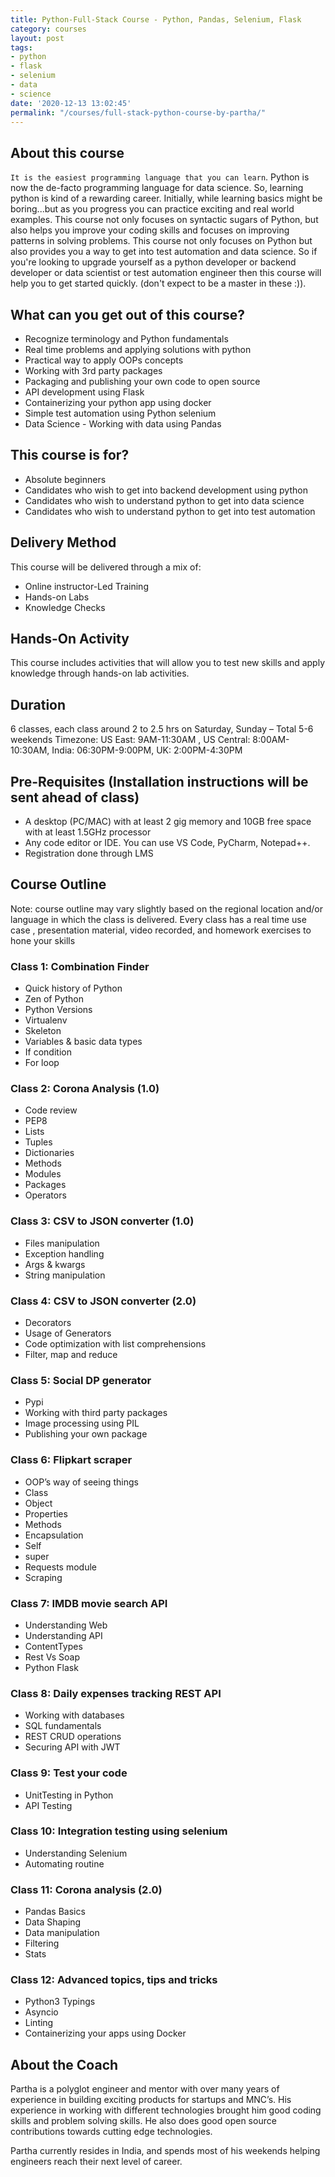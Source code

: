 ```yaml
---
title: Python-Full-Stack Course - Python, Pandas, Selenium, Flask
category: courses
layout: post
tags:
- python
- flask
- selenium
- data
- science
date: '2020-12-13 13:02:45'
permalink: "/courses/full-stack-python-course-by-partha/"
---
```


## About this course

`It is the easiest programming language that you can learn`. Python is now the de-facto programming language for data science. So, learning python is kind of a rewarding career. Initially, while learning basics might be boring...but as you progress you can practice exciting and real world examples. This course not only focuses on syntactic sugars of Python, but also helps you improve your coding skills and focuses on improving patterns in solving problems. This course not only focuses on Python but also provides you a way to get into test automation and data science. So if you're looking to upgrade yourself as a python developer or backend developer or data scientist or test automation engineer then this course will help you to get started quickly. (don't expect to be a master in these :)).


## What can you get out of this course?

- Recognize terminology and Python fundamentals
- Real time problems and applying solutions with python
- Practical way to apply OOPs concepts
- Working with 3rd party packages
- Packaging and publishing your own code to open source
- API development using Flask
- Containerizing your python app using docker 
- Simple test automation using Python selenium
- Data Science - Working with data using Pandas


## This course is for?

- Absolute beginners
- Candidates who wish to get into backend development using python
- Candidates who wish to understand python to get into data science
- Candidates who wish to understand python to get into test automation

## Delivery Method

This course will be delivered through a mix of:

- Online instructor-Led Training
- Hands-on Labs
- Knowledge Checks


## Hands-On Activity

This course includes activities that will allow you to test new skills and apply knowledge through hands-on lab activities.

## Duration

6 classes, each class around 2 to 2.5 hrs on Saturday, Sunday – Total 5-6 weekends
Timezone: US East: 9AM-11:30AM , US Central: 8:00AM-10:30AM, India: 06:30PM-9:00PM, UK: 2:00PM-4:30PM

## Pre-Requisites (Installation instructions will be sent ahead of class)

- A desktop (PC/MAC) with at least 2 gig memory and 10GB free space with at least 1.5GHz processor
- Any code editor or IDE. You can use VS Code, PyCharm, Notepad++.
- Registration done through LMS


## Course Outline

Note: course outline may vary slightly based on the regional location and/or language in which the class is delivered. Every class has a real time use case , presentation material, video recorded, and homework exercises to hone your skills

### Class 1: Combination Finder

- Quick history of Python
- Zen of Python
- Python Versions
- Virtualenv
- Skeleton
- Variables & basic data types
- If condition
- For loop

### Class 2: Corona Analysis (1.0)

- Code review
- PEP8
- Lists
- Tuples
- Dictionaries
- Methods
- Modules
- Packages
- Operators

### Class 3: CSV to JSON converter (1.0)

- Files manipulation
- Exception handling
- Args & kwargs
- String manipulation

### Class 4: CSV to JSON converter (2.0)

- Decorators
- Usage of Generators
- Code optimization with list comprehensions
- Filter, map and reduce

### Class 5: Social DP generator

- Pypi
- Working with third party packages
- Image processing using PIL
- Publishing your own package

### Class 6: Flipkart scraper

- OOP’s way of seeing things
- Class
- Object
- Properties
- Methods
- Encapsulation
- Self
- super
- Requests module
- Scraping

### Class 7: IMDB movie search API

- Understanding Web
- Understanding API
- ContentTypes
- Rest Vs Soap
- Python Flask

### Class 8: Daily expenses tracking REST API

- Working with databases
- SQL fundamentals
- REST CRUD operations
- Securing API with JWT

### Class 9: Test your code

- UnitTesting in Python
- API Testing

### Class 10: Integration testing using selenium

- Understanding Selenium
- Automating routine

### Class 11: Corona analysis (2.0)

- Pandas Basics
- Data Shaping
- Data manipulation
- Filtering
- Stats

### Class 12: Advanced topics, tips and tricks

- Python3 Typings
- Asyncio
- Linting
- Containerizing your apps using Docker


## About the Coach

Partha is a polyglot engineer and mentor with over many years of experience in building exciting products for startups and MNC’s. His experience in working with different technologies brought him good coding skills and problem solving skills. He also does good open source contributions towards cutting edge technologies.

Partha currently resides in India, and spends most of his weekends helping engineers reach their next level of career.
